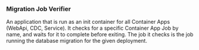 ### Migration Job Verifier

An application that is run as an init container for all Container Apps (WebApi, CDC, Service).
It checks for a specific Container App Job by name, and waits for it to complete before exiting.
The job it checks is the job running the database migration for the given deployment.